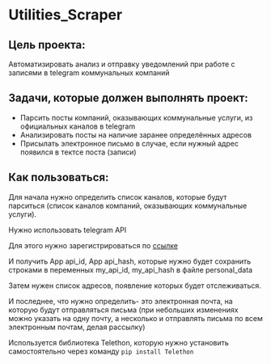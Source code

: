 # Utilities_Scraper

## Цель проекта:
Автоматизировать анализ и отправку уведомлений при работе с записями в telegram коммунальных компаний

## Задачи, которые должен выполнять проект:
- Парсить посты компаний, оказывающих коммунальные услуги, из официальных каналов в telegram
- Анализировать посты на наличие заранее определённых адресов
- Присылать электронное письмо в случае, если нужный адрес появился в тектсе поста (записи)

## Как пользоваться:
Для начала нужно определить список каналов, которые будут парситься (список каналов компаний, оказывающих коммунальные услуги).

Нужно использовать telegram API

Для этого нужно зарегистрироваться по [ссылке](https://my.telegram.org/apps)

И получить App api_id, App api_hash, которые нужно будет сохранить строками в переменных my_api_id, my_api_hash в файле personal_data


Затем нужен список адресов, появление которых будет отслеживаться.

И последнее, что нужно определить- это электронная почта, на которую будут отправляться письма 
(при небольших изменениях можно указать на одну почту, а несколько и отправлять письма по всем электронным почтам, делая рассылку)

Используется библиотека Telethon, которую нужно установить самостоятельно через команду 
` pip install Telethon  `
